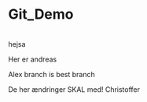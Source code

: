 # Git_Demo

<br> hejsa

Her er andreas

Alex branch is best branch

De her ændringer SKAL med!
Christoffer

